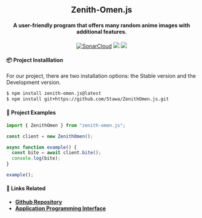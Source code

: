 <h2 align="center">
    Zenith-Omen.js
</h2>

<h4 align="center">
    A user-friendly program that offers many random anime images with additional features.
</h4>

<p align="center">
    <a href="https://sonarcloud.io/project/overview?id=Stawa_ZenithOmen.js"><img src="https://sonarcloud.io/api/project_badges/measure?project=Stawa_ZenithOmen.js&metric=reliability_rating" alt="SonarCloud" /></a>
    <a href="https://www.npmjs.com/package/zenith-omen.js"><img src="https://img.shields.io/npm/dm/zenith-omen.js"></a>
    <a href="https://zenith-omen.vercel.app/api/v1"><img src="https://img.shields.io/website?down_color=critical&down_message=offline&style=flat&up_color=blue&up_message=online&url=https://zenith-omen.vercel.app/api/v1"></a>
</p>

<h4> <span class="emoji">📦</span> Project Installlation </h4>

<p> For our project, there are two installation options: the Stable version and the Development version. </p>

```bash
$ npm install zenith-omen.js@latest
$ npm install git+https://github.com/Stawa/ZenithOmen.js.git
```

<h4> <span class="emoji">📄</span> Project Examples </h4>

```ts
import { ZenithOmen } from "zenith-omen.js";

const client = new ZenithOmen();

async function example() {
  const bite = await client.bite();
  console.log(bite);
}

example();
```

<h4> <span class="emoji">🔗</span> Links Related </h4>

- **[Github Repository](https://github.com/Stawa/ZenithOmen.js)**
- **[Application Programming Interface](https://zenith-omen.vercel.app/api/v1/)**
